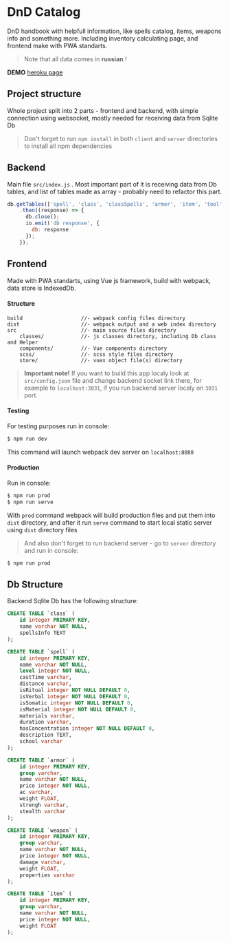 # DnD Catalog

DnD handbook with helpfull information, like spells catalog, items, weapons info and something more. Including inventory calculating page, and frontend make with PWA standarts.
> Note that all data comes in **russian** !

**DEMO**
[heroku page](https://mighty-tundra-29690.herokuapp.com/)

## Project structure

Whole project split into 2 parts - frontend and backend, with simple connection using websocket, mostly needed for receiving data from Sqlite Db

> Don't forget to run ```npm install``` in both ```client``` and ```server``` directories to install all npm dependencies

## Backend

Main file ```src/index.js``` . Most important part of it is receiving data from Db tables, and list of tables made as array - probably need to refactor this part.

``` js
db.getTables(['spell', 'class', 'classSpells', 'armor', 'item', 'tool', 'weapon', 'sets'])
    .then((response) => {
      db.close();
      io.emit('db response', {
        db: response
      });
    });
```

## Frontend
Made with PWA standarts, using Vue js framework, build with webpack, data store is IndexedDb.
#### Structure
```
build                   //- webpack config files directory
dist                    //- webpack output and a web index directory
src                     //- main source files directory
    classes/            //- js classes directory, including Db class and Helper
    components/         //- Vue components directory
    scss/               //- scss style files directory
    store/              //- vuex object file(s) directory
```

> **Important note!** If you want to build this app localy look at ```src/config.json``` file and change backend socket link there, for example to ```localhost:3031```, if you run backend server localy on ```3031``` port.

#### Testing
For testing purposes run in console:
``` bash
$ npm run dev
```
This command will launch webpack dev server on ```localhost:8080```

#### Production
Run in console:
``` bash
$ npm run prod
$ npm run serve
```
With ```prod``` command webpack will build production files and put them into ```dist``` directory, and after it run ```serve``` command to start local static server using ```dist``` directory files

> And also don't forget to run backend server - go to ```server``` directory and run in console:
```bash
$ npm run prod
```

## Db Structure

Backend Sqlite Db has the following structure:

``` sql
CREATE TABLE `class` (
    id integer PRIMARY KEY,
    name varchar NOT NULL,
    spellsInfo TEXT
);

CREATE TABLE `spell` (
    id integer PRIMARY KEY,
    name varchar NOT NULL,
    level integer NOT NULL,
    castTime varchar,
    distance varchar,
    isRitual integer NOT NULL DEFAULT 0,
    isVerbal integer NOT NULL DEFAULT 0,
    isSomatic integer NOT NULL DEFAULT 0,
    isMaterial integer NOT NULL DEFAULT 0,
    materials varchar,
    duration varchar,
    hasConcentration integer NOT NULL DEFAULT 0,
    description TEXT,
    school varchar
);

CREATE TABLE `armor` (
    id integer PRIMARY KEY,
    group varchar,
    name varchar NOT NULL,
    price integer NOT NULL,
    ac varchar,
    weight FLOAT,
    strengh varchar,
    stealth varchar
);

CREATE TABLE `weapon` (
    id integer PRIMARY KEY,
    group varchar,
    name varchar NOT NULL,
    price integer NOT NULL,
    damage varchar,
    weight FLOAT,
    properties varchar
);

CREATE TABLE `item` (
    id integer PRIMARY KEY,
    group varchar,
    name varchar NOT NULL,
    price integer NOT NULL,
    weight FLOAT
);
```
